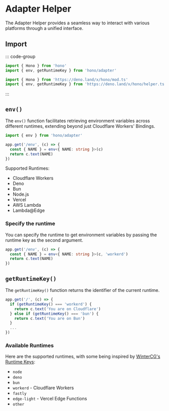 # Adapter Helper

The Adapter Helper provides a seamless way to interact with various platforms through a unified interface.

## Import

::: code-group

```ts [npm]
import { Hono } from 'hono'
import { env, getRuntimeKey } from 'hono/adapter'
```

```ts [Deno]
import { Hono } from 'https://deno.land/x/hono/mod.ts'
import { env, getRuntimeKey } from 'https://deno.land/x/hono/helper.ts'
```

:::

## `env()`

The `env()` function facilitates retrieving environment variables across different runtimes, extending beyond just Cloudflare Workers' Bindings.

```ts
import { env } from 'hono/adapter'

app.get('/env', (c) => {
  const { NAME } = env<{ NAME: string }>(c)
  return c.text(NAME)
})
```

Supported Runtimes:

- Cloudflare Workers
- Deno
- Bun
- Node.js
- Vercel
- AWS Lambda
- Lambda@Edge

### Specify the runtime

You can specify the runtime to get environment variables by passing the runtime key as the second argument.

```ts
app.get('/env', (c) => {
  const { NAME } = env<{ NAME: string }>(c, 'workerd')
  return c.text(NAME)
})
```

## `getRuntimeKey()`

The `getRuntimeKey()` function returns the identifier of the current runtime.

```ts
app.get('/', (c) => {
  if (getRuntimeKey() === 'workerd') {
    return c.text('You are on Cloudflare')
  } else if (getRuntimeKey() === 'bun') {
    return c.text('You are on Bun')
  }
  ...
})
```

### Available Runtimes

Here are the supported runtimes, with some being inspired by [WinterCG's Runtime Keys](https://runtime-keys.proposal.wintercg.org/):

- `node`
- `deno`
- `bun`
- `workerd` - Cloudflare Workers
- `fastly`
- `edge-light` - Vercel Edge Functions
- `other`
